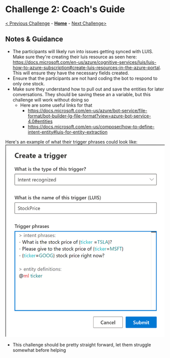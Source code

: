 # Challenge 2: Coach's Guide

[< Previous Challenge](./Solution-1.md) - **[Home](../readme.md)** - [Next Challenge>](./Solution-3.md)

## Notes & Guidance
- The participants will likely run into issues getting synced with LUIS. Make sure they're creating their luis resource as seen here: https://docs.microsoft.com/en-us/azure/cognitive-services/luis/luis-how-to-azure-subscription#create-luis-resources-in-the-azure-portal. This will ensure they have the necessary fields created. 
- Ensure that the participants are not hard coding the bot to respond to only one stock.
- Make sure they understand how to pull out and save the entities for later conversations. They should be saving these an a variable, but this challenge will work without doing so
  - Here are some useful links for that
    - https://docs.microsoft.com/en-us/azure/bot-service/file-format/bot-builder-lg-file-format?view=azure-bot-service-4.0#entities
    - https://docs.microsoft.com/en-us/composer/how-to-define-intent-entity#luis-for-entity-extraction


Here's an example of what their trigger phrases could look like:
![Trigger](./LUIStrigger.png)


- This challenge should be pretty straight forward, let them struggle somewhat before helping
